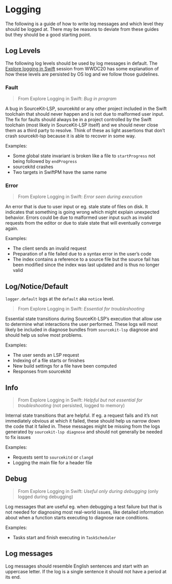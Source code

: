 # Logging

The following is a guide of how to write log messages and which level they should be logged at. There may be reasons to deviate from these guides but they should be a good starting point.

## Log Levels

The following log levels should be used by log messages in default. The [Explore logging in Swift](https://developer.apple.com/wwdc20/10168?time=604) session from WWDC20 has some explanation of how these levels are persisted by OS log and we follow those guidelines.

### Fault

> From Explore Logging in Swift: _Bug in program_

A bug in SourceKit-LSP, sourcekitd or any other project included in the Swift toolchain that should never happen and is not due to malformed user input. The fix for faults should always be in a project controlled by the Swift toolchain (most likely in SourceKit-LSP itself) and we should never close them as a third party to resolve. Think of these as light assertions that don’t crash sourcekit-lsp because it is able to recover in some way.

Examples:
- Some global state invariant is broken like a file to `startProgress` not being followed by `endProgress`
- sourcekitd crashes
- Two targets in SwiftPM have the same name

### Error

> From Explore Logging in Swift: _Error seen during execution_

An error that is due to user input or eg. stale state of files on disk. It indicates that something is going wrong which might explain unexpected behavior. Errors could be due to malformed user input such as invalid requests from the editor or due to stale state that will eventually converge again.

Examples:
- The client sends an invalid request
- Preparation of a file failed due to a syntax error in the user’s code
- The index contains a reference to a source file but the source fail has been modified since the index was last updated and is thus no longer valid

## Log/Notice/Default

`logger.default` logs at the `default` aka `notice` level.

> From Explore Logging in Swift: _Essential for troubleshooting_

Essential state transitions during SourceKit-LSP’s execution that allow use to determine what interactions the user performed. These logs will most likely be included in diagnose bundles from `sourcekit-lsp` diagnose and should help us solve most problems.

Examples:
- The user sends an LSP request
- Indexing of a file starts or finishes
- New build settings for a file have been computed
- Responses from sourcekitd

## Info

> From Explore Logging in Swift: _Helpful but not essential for troubleshooting_ (not persisted, logged to memory)

Internal state transitions that are helpful. If eg. a request fails and it’s not immediately obvious at which it failed, these should help us narrow down the code that it failed in. These messages might be missing from the logs generated by `sourcekit-lsp diagnose` and should not generally be needed to fix issues

Examples:
- Requests sent to `sourcekitd` or `clangd`
- Logging the main file for a header file

## Debug

> From Explore Logging in Swift: _Useful only during debugging_ (only logged during debugging)

Log messages that are useful eg. when debugging a test failure but that is not needed for diagnosing most real-world issues, like detailed information about when a function starts executing to diagnose race conditions.

Examples:
- Tasks start and finish executing in `TaskScheduler`

## Log messages

Log messages should resemble English sentences and start with an uppercase letter. If the log is a single sentence it should not have a period at its end.

